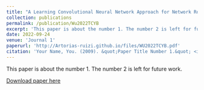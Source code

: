 ```yaml
---
title: "A Learning Convolutional Neural Network Approach for Network Robustness Prediction"
collection: publications
permalink: /publication/Wu2022TCYB
excerpt: 'This paper is about the number 1. The number 2 is left for future work.'
date: 2022-09-24
venue: 'Journal 1'
paperurl: 'http://Artorias-ruizi.github.io/files/WU2022TCYB.pdf'
citation: 'Your Name, You. (2009). &quot;Paper Title Number 1.&quot; <i>Journal 1</i>. 1(1).'
---
```

This paper is about the number 1. The number 2 is left for future work.

[Download paper here](http://Artorias-ruizi.github.io/files/Wu2022TCYB.pdf)

<!-- Recommended citation: Your Name, You. (2009). "Paper Title Number 1." <i>Journal 1</i>. 1(1). -->
